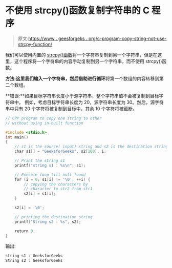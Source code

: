 # 不使用 strcpy()函数复制字符串的 C 程序

> 原文:[https://www . geesforgeks . org/c-program-copy-string-not-use-strcpy-function/](https://www.geeksforgeeks.org/c-program-copy-string-without-using-strcpy-function/)

我们可以使用内置的 [strcpy()函数](https://www.geeksforgeeks.org/strcpy-in-c-cpp/)将一个字符串复制到另一个字符串，但是在这里，这个程序将一个字符串的内容手动复制到另一个字符串，而不使用 strcpy()函数。

**方法:**这里我们输入一个字符串，然后借助**进行循环**将第一个数组的内容转移到第二个数组。

**错误:**如果目标字符串长度小于源字符串，整个字符串值不会被复制到目标字符串中。
例如，考虑目标字符串长度为 20，源字符串长度为 30。然后，源字符串中只有 20 个字符将被复制到目标中，其余 10 个字符将被截断。

```cpp
// CPP program to copy one string to other
// without using in-built function

#include <stdio.h>
int main()
{
    // s1 is the source( input) string and s2 is the destination string
    char s1[] = "GeeksforGeeks", s2[100], i;

    // Print the string s1
    printf("string s1 : %s\n", s1);

    // Execute loop till null found
    for (i = 0; s1[i] != '\0'; ++i) {
        // copying the characters by
        // character to str2 from str1
        s2[i] = s1[i];
    }

    s2[i] = '\0';

    // printing the destination string
    printf("String s2 : %s", s2);

    return 0;
}
```

输出:

```cpp
string s1 : GeeksforGeeks
String s2 : GeeksforGeeks

```
